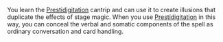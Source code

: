 You learn the [Prestidigitation](http://dnd5e.wikidot.com/spell:prestidigitation) cantrip and can use it to create illusions that duplicate the effects of stage magic. When you use [Prestidigitation](http://dnd5e.wikidot.com/spell:prestidigitation) in this way, you can conceal the verbal and somatic components of the spell as ordinary conversation and card handling.